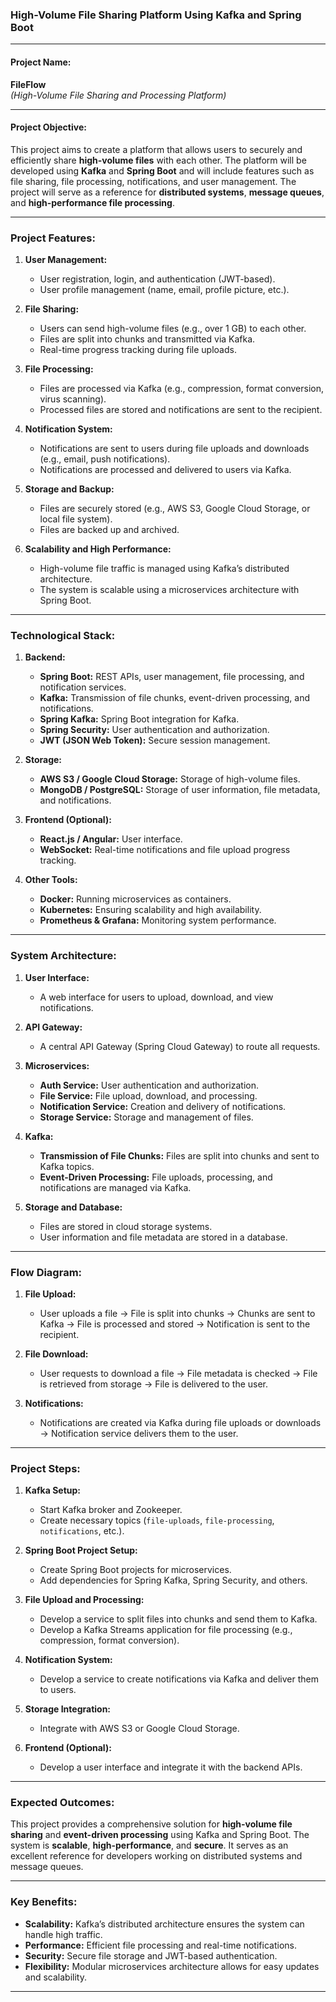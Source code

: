 ### **High-Volume File Sharing Platform Using Kafka and Spring Boot**

---

#### **Project Name:**
**FileFlow**  
*(High-Volume File Sharing and Processing Platform)*

---

#### **Project Objective:**
This project aims to create a platform that allows users to securely and efficiently share **high-volume files** with each other. The platform will be developed using **Kafka** and **Spring Boot** and will include features such as file sharing, file processing, notifications, and user management. The project will serve as a reference for **distributed systems**, **message queues**, and **high-performance file processing**.

---

### **Project Features:**

1. **User Management:**
   - User registration, login, and authentication (JWT-based).
   - User profile management (name, email, profile picture, etc.).

2. **File Sharing:**
   - Users can send high-volume files (e.g., over 1 GB) to each other.
   - Files are split into chunks and transmitted via Kafka.
   - Real-time progress tracking during file uploads.

3. **File Processing:**
   - Files are processed via Kafka (e.g., compression, format conversion, virus scanning).
   - Processed files are stored and notifications are sent to the recipient.

4. **Notification System:**
   - Notifications are sent to users during file uploads and downloads (e.g., email, push notifications).
   - Notifications are processed and delivered to users via Kafka.

5. **Storage and Backup:**
   - Files are securely stored (e.g., AWS S3, Google Cloud Storage, or local file system).
   - Files are backed up and archived.

6. **Scalability and High Performance:**
   - High-volume file traffic is managed using Kafka’s distributed architecture.
   - The system is scalable using a microservices architecture with Spring Boot.

---

### **Technological Stack:**

1. **Backend:**
   - **Spring Boot:** REST APIs, user management, file processing, and notification services.
   - **Kafka:** Transmission of file chunks, event-driven processing, and notifications.
   - **Spring Kafka:** Spring Boot integration for Kafka.
   - **Spring Security:** User authentication and authorization.
   - **JWT (JSON Web Token):** Secure session management.

2. **Storage:**
   - **AWS S3 / Google Cloud Storage:** Storage of high-volume files.
   - **MongoDB / PostgreSQL:** Storage of user information, file metadata, and notifications.

3. **Frontend (Optional):**
   - **React.js / Angular:** User interface.
   - **WebSocket:** Real-time notifications and file upload progress tracking.

4. **Other Tools:**
   - **Docker:** Running microservices as containers.
   - **Kubernetes:** Ensuring scalability and high availability.
   - **Prometheus & Grafana:** Monitoring system performance.

---

### **System Architecture:**

1. **User Interface:**
   - A web interface for users to upload, download, and view notifications.

2. **API Gateway:**
   - A central API Gateway (Spring Cloud Gateway) to route all requests.

3. **Microservices:**
   - **Auth Service:** User authentication and authorization.
   - **File Service:** File upload, download, and processing.
   - **Notification Service:** Creation and delivery of notifications.
   - **Storage Service:** Storage and management of files.

4. **Kafka:**
   - **Transmission of File Chunks:** Files are split into chunks and sent to Kafka topics.
   - **Event-Driven Processing:** File uploads, processing, and notifications are managed via Kafka.

5. **Storage and Database:**
   - Files are stored in cloud storage systems.
   - User information and file metadata are stored in a database.

---

### **Flow Diagram:**

1. **File Upload:**
   - User uploads a file → File is split into chunks → Chunks are sent to Kafka → File is processed and stored → Notification is sent to the recipient.

2. **File Download:**
   - User requests to download a file → File metadata is checked → File is retrieved from storage → File is delivered to the user.

3. **Notifications:**
   - Notifications are created via Kafka during file uploads or downloads → Notification service delivers them to the user.

---

### **Project Steps:**

1. **Kafka Setup:**
   - Start Kafka broker and Zookeeper.
   - Create necessary topics (`file-uploads`, `file-processing`, `notifications`, etc.).

2. **Spring Boot Project Setup:**
   - Create Spring Boot projects for microservices.
   - Add dependencies for Spring Kafka, Spring Security, and others.

3. **File Upload and Processing:**
   - Develop a service to split files into chunks and send them to Kafka.
   - Develop a Kafka Streams application for file processing (e.g., compression, format conversion).

4. **Notification System:**
   - Develop a service to create notifications via Kafka and deliver them to users.

5. **Storage Integration:**
   - Integrate with AWS S3 or Google Cloud Storage.

6. **Frontend (Optional):**
   - Develop a user interface and integrate it with the backend APIs.

---

### **Expected Outcomes:**
This project provides a comprehensive solution for **high-volume file sharing** and **event-driven processing** using Kafka and Spring Boot. The system is **scalable**, **high-performance**, and **secure**. It serves as an excellent reference for developers working on distributed systems and message queues. 

---

### **Key Benefits:**
- **Scalability:** Kafka’s distributed architecture ensures the system can handle high traffic.
- **Performance:** Efficient file processing and real-time notifications.
- **Security:** Secure file storage and JWT-based authentication.
- **Flexibility:** Modular microservices architecture allows for easy updates and scalability.

---
